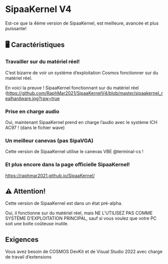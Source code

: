 
# SipaaKernel V4
Est-ce que la 4ème version de SipaaKernel, est meilleure, avancée et plus puissante!

## 🖥️ Caractéristiques

### Travailler sur du matériel réel!
C’est bizarre de voir un système d’exploitation Cosmos fonctionner sur du matériel réel.



En voici la preuve
! SipaaKernel fonctionnant sur du matériel réel (https://github.com/RaphMar2021/SipaaKernelV4/blob/master/sipaakernel_realhardware.jpg?raw=true

### Prise en charge audio
Oui, maintenant SipaaKernel prend en charge l’audio avec le système ICH AC97 ! (dans le fichier wave)

### Un meilleur canevas (pas SipaVGA)
Cette version de SipaaKernel utilise le canevas VBE @terminal-cs !

### Et plus encore dans la page officielle SipaaKernel!
https://raphmar2021.github.io/SipaaKernel/


## ⚠️ Attention!
Cette version de SipaaKernel est dans un état pré-alpha.

Oui, il fonctionne sur du matériel réel, mais NE L’UTILISEZ PAS COMME SYSTÈME D’EXPLOITATION PRINCIPAL, sauf si vous voulez que votre PC soit une boîte coûteuse inutile.

## Exigences

Vous avez besoin de COSMOS DevKit et de Visual Studio 2022 avec charge de travail d’extensions

